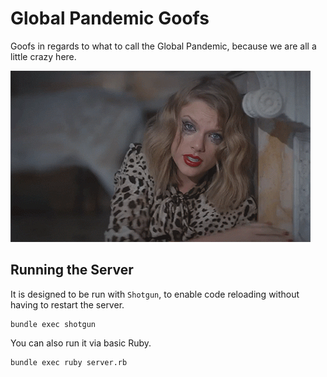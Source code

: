 # Global Pandemic Goofs

Goofs in regards to what to call the Global Pandemic, because we are all a little crazy here.

![taylor.gif][taylor crazy]

## Running the Server

It is designed to be run with `Shotgun`, to enable code reloading
without having to restart the server.

```
bundle exec shotgun
```

You can also run it via basic Ruby.

```
bundle exec ruby server.rb
```

[taylor crazy]: assets/images/crazy-blank-space-taylor-swift.gif
